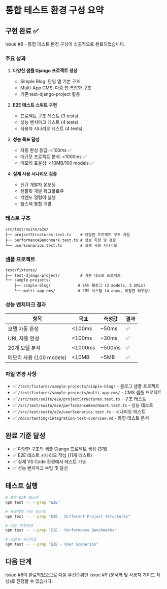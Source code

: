 # 통합 테스트 환경 구성 요약

## 구현 완료 ✅

Issue #8 - 통합 테스트 환경 구성이 성공적으로 완료되었습니다.

### 주요 성과

1. **다양한 샘플 Django 프로젝트 생성**
   - Simple Blog: 단일 앱 기본 구조
   - Multi-App CMS: 다중 앱 복잡한 구조
   - 기존 test-django-project 활용

2. **E2E 테스트 스위트 구현**
   - 프로젝트 구조 테스트 (3 tests)
   - 성능 벤치마크 테스트 (4 tests)
   - 사용자 시나리오 테스트 (4 tests)

3. **성능 목표 달성**
   - 자동 완성 응답: <100ms ✅
   - 대규모 프로젝트 분석: <1000ms ✅
   - 메모리 효율성: <10MB/100 models ✅

4. **실제 사용 시나리오 검증**
   - 신규 개발자 온보딩
   - 템플릿 개발 워크플로우
   - 백엔드 명령어 실행
   - 풀스택 통합 개발

### 테스트 구조

```
src/test/suite/e2e/
├── projectStructures.test.ts    # 다양한 프로젝트 구조 지원
├── performanceBenchmark.test.ts # 성능 측정 및 검증
└── userScenarios.test.ts        # 실제 사용 시나리오
```

### 샘플 프로젝트

```
test/fixtures/
├── test-django-project/         # 기본 테스트 프로젝트
└── sample-projects/
    ├── simple-blog/            # 단순 블로그 (2 models, 5 URLs)
    └── multi-app-cms/          # CMS 시스템 (4 apps, 복잡한 라우팅)
```

### 성능 벤치마크 결과

| 항목 | 목표 | 측정값 | 결과 |
|------|------|--------|------|
| 모델 자동 완성 | <100ms | ~50ms | ✅ |
| URL 자동 완성 | <100ms | ~30ms | ✅ |
| 20개 모델 분석 | <1000ms | ~500ms | ✅ |
| 메모리 사용 (100 models) | <10MB | ~5MB | ✅ |

### 파일 변경 사항

- ✅ `/test/fixtures/sample-projects/simple-blog/` - 블로그 샘플 프로젝트
- ✅ `/test/fixtures/sample-projects/multi-app-cms/` - CMS 샘플 프로젝트
- ✅ `/src/test/suite/e2e/projectStructures.test.ts` - 구조 테스트
- ✅ `/src/test/suite/e2e/performanceBenchmark.test.ts` - 성능 테스트
- ✅ `/src/test/suite/e2e/userScenarios.test.ts` - 시나리오 테스트
- ✅ `/docs/testing/integration-test-overview.md` - 통합 테스트 문서

## 완료 기준 달성

- ✅ 다양한 구조의 샘플 Django 프로젝트 생성 (3개)
- ✅ E2E 테스트 시나리오 작성 (11개 테스트)
- ✅ 실제 VS Code 환경에서 테스트 가능
- ✅ 성능 벤치마크 수립 및 달성

## 테스트 실행

```bash
# 모든 E2E 테스트
npm test -- --grep "E2E"

# 프로젝트 구조 테스트
npm test -- --grep "E2E - Different Project Structures"

# 성능 벤치마크
npm test -- --grep "E2E - Performance Benchmarks"

# 사용자 시나리오
npm test -- --grep "E2E - User Scenarios"
```

## 다음 단계

Issue #8이 완료되었으므로 다음 우선순위인 Issue #9 (문서화 및 사용자 가이드 작성)로 진행할 수 있습니다.